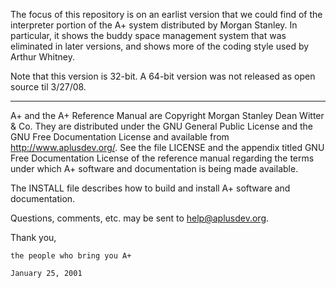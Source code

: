 The focus of this repository is on an earlist version that we could
find of the interpreter portion of the A+ system distributed by 
Morgan Stanley.  In particular, it shows the buddy space management
system that was eliminated in later versions, and shows more of the
coding style used by Arthur Whitney.

Note that this version is 32-bit.
A 64-bit version was not released as open source til 3/27/08.

-------------------------------------------------------------------------

A+ and the A+ Reference Manual are Copyright Morgan Stanley Dean Witter &
Co.  They are distributed under the GNU General Public License and the GNU
Free Documentation License and available from http://www.aplusdev.org/.
See the file LICENSE and the appendix titled GNU Free Documentation
License of the reference manual regarding the terms under which A+
software and documentation is being made available.

The INSTALL file describes how to build and install A+ software and
documentation.

Questions, comments, etc. may be sent to help@aplusdev.org. 

Thank you,

    the people who bring you A+

    January 25, 2001

